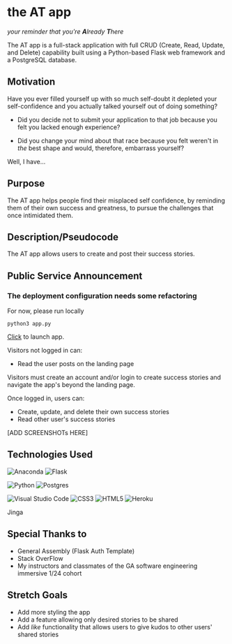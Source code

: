 # the AT app

*your reminder that you're **A**lready **T**here*

The AT app is a full-stack application with full CRUD (Create, Read, Update, and Delete) capability built using a Python-based Flask web framework and a PostgreSQL database.

## Motivation
Have you ever filled yourself up with so much self-doubt it depleted your self-confidence and you actually talked yourself out of doing something?

+ Did you decide not to submit your application to that job because you felt you lacked enough experience?

+ Did you change your mind about that race because you felt weren't in *the* best shape and would, therefore, embarrass yourself?

Well, I have...

## Purpose
The AT app helps people find their misplaced self confidence, by reminding them of their own success and greatness, to pursue the challenges that once intimidated them.

## Description/Pseudocode
The AT app allows users to create and post their success stories.

## Public Service Announcement
### The deployment configuration needs some refactoring 
For now, please run locally
```
python3 app.py

```

[Click](https://the-at-app-jp.herokuapp.com/) to launch app.

Visitors not logged in can:
+ Read the user posts on the landing page

Visitors must create an account and/or login to create success stories and navigate the app's beyond the landing page.

Once logged in, users can:

+ Create, update, and delete their own success stories
+ Read other user's success stories

[ADD SCREENSHOTs HERE]

## Technologies Used
![Anaconda](https://img.shields.io/badge/Anaconda-%2344A833.svg?style=for-the-badge&logo=anaconda&logoColor=white)
![Flask](https://img.shields.io/badge/flask-%23000.svg?style=for-the-badge&logo=flask&logoColor=white)

![Python](https://img.shields.io/badge/python-3670A0?style=for-the-badge&logo=python&logoColor=ffdd54)
![Postgres](https://img.shields.io/badge/postgres-%23316192.svg?style=for-the-badge&logo=postgresql&logoColor=white)

![Visual Studio Code](https://img.shields.io/badge/Visual%20Studio%20Code-0078d7.svg?style=for-the-badge&logo=visual-studio-code&logoColor=white)
![CSS3](https://img.shields.io/badge/css3-%231572B6.svg?style=for-the-badge&logo=css3&logoColor=white)
![HTML5](https://img.shields.io/badge/html5-%23E34F26.svg?style=for-the-badge&logo=html5&logoColor=white)
![Heroku](https://img.shields.io/badge/heroku-%23430098.svg?style=for-the-badge&logo=heroku&logoColor=white)

Jinga

## Special Thanks to
+ General Assembly (Flask Auth Template)
+ Stack OverFlow
+ My instructors and classmates of the GA software engineering immersive 1/24 cohort

## Stretch Goals
+ Add more styling the app
+ Add a feature allowing only desired stories to be shared
+ Add *like* functionality that allows users to give kudos to other users' shared stories 






